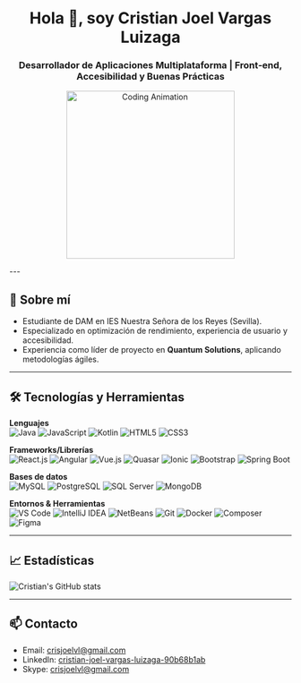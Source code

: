 <h1 align="center">Hola 👋, soy Cristian Joel Vargas Luizaga</h1>
<h3 align="center">Desarrollador de Aplicaciones Multiplataforma | Front‑end, Accesibilidad y Buenas Prácticas</h3>
<p align="center">
  <img src="https://media.giphy.com/media/LmNwrBhejkK9EFP504/giphy.gif" alt="Coding Animation" width="300"/>
</p>
---

## 🧠 Sobre mí

- Estudiante de DAM en IES Nuestra Señora de los Reyes (Sevilla).  
- Especializado en optimización de rendimiento, experiencia de usuario y accesibilidad.  
- Experiencia como líder de proyecto en **Quantum Solutions**, aplicando metodologías ágiles.

---

## 🛠️ Tecnologías y Herramientas

**Lenguajes**  
![Java](https://img.shields.io/badge/Java-%23ED8B00.svg?style=for-the-badge&logo=java&logoColor=white) ![JavaScript](https://img.shields.io/badge/JavaScript-F7DF1E?style=for-the-badge&logo=javascript&logoColor=black) ![Kotlin](https://img.shields.io/badge/Kotlin-0095D5.svg?style=for-the-badge&logo=Kotlin&logoColor=white) ![HTML5](https://img.shields.io/badge/HTML5-E34F26.svg?style=for-the-badge&logo=html5&logoColor=white) ![CSS3](https://img.shields.io/badge/CSS3-1572B6.svg?style=for-the-badge&logo=css3&logoColor=white)

**Frameworks/Librerías**  
![React.js](https://img.shields.io/badge/React.js-20232A?style=for-the-badge&logo=react&logoColor=61DAFB) ![Angular](https://img.shields.io/badge/Angular-DD0031?style=for-the-badge&logo=angular&logoColor=white) ![Vue.js](https://img.shields.io/badge/Vue.js-35495E?style=for-the-badge&logo=vue.js&logoColor=4FC08D) ![Quasar](https://img.shields.io/badge/Quasar-1976D2?style=for-the-badge&logo=quasar&logoColor=white) ![Ionic](https://img.shields.io/badge/Ionic-3880FF?style=for-the-badge&logo=ionic&logoColor=white) ![Bootstrap](https://img.shields.io/badge/Bootstrap-7952B3?style=for-the-badge&logo=bootstrap&logoColor=white) ![Spring Boot](https://img.shields.io/badge/Spring%20Boot-6DB33F?style=for-the-badge&logo=spring%20boot&logoColor=white)

**Bases de datos**  
![MySQL](https://img.shields.io/badge/MySQL-%2300f.svg?style=for-the-badge&logo=mysql&logoColor=white) ![PostgreSQL](https://img.shields.io/badge/PostgreSQL-%23336791.svg?style=for-the-badge&logo=postgresql&logoColor=white) ![SQL Server](https://img.shields.io/badge/SQL%20Server-CC2927?style=for-the-badge&logo=microsoft%20sql%20server&logoColor=white) ![MongoDB](https://img.shields.io/badge/MongoDB-%2347A248.svg?style=for-the-badge&logo=mongodb&logoColor=white)

**Entornos & Herramientas**  
![VS Code](https://img.shields.io/badge/VS%20Code-007ACC?style=for-the-badge&logo=visual-studio-code&logoColor=white) ![IntelliJ IDEA](https://img.shields.io/badge/IntelliJ%20IDEA-000000?style=for-the-badge&logo=intellij-idea&logoColor=white) ![NetBeans](https://img.shields.io/badge/NetBeans-0096D6?style=for-the-badge&logo=apache-netbeans&logoColor=white) ![Git](https://img.shields.io/badge/Git-F05032?style=for-the-badge&logo=git&logoColor=white) ![Docker](https://img.shields.io/badge/Docker-2496ED?style=for-the-badge&logo=docker&logoColor=white) ![Composer](https://img.shields.io/badge/Composer-EC4A3F?style=for-the-badge&logo=composer&logoColor=white) ![Figma](https://img.shields.io/badge/Figma-F24E1E?style=for-the-badge&logo=figma&logoColor=white)

---

## 📈 Estadísticas

![Cristian's GitHub stats](https://github-readme-stats.vercel.app/api?username=cristianjoelvl&show_icons=true&theme=github_dark)

---

## 📫 Contacto

- Email: crisjoelvl@gmail.com  
- LinkedIn: [cristian-joel-vargas-luizaga-90b68b1ab](https://linkedin.com/in/cristian-joel-vargas-luizaga-90b68b1ab)  
- Skype: crisjoelvl@gmail.com
